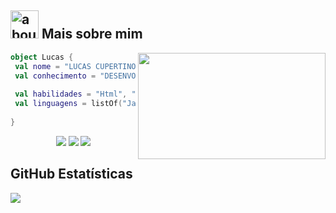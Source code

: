 ## <img width="45" alt="about" src="https://raw.github.com/elizarov/elizarov/master/about.png"> Mais sobre mim

<img align="right" width="300" height="170" src="https://i2.wp.com/allhtaccess.info/wp-content/uploads/2018/03/programming.gif?fit=1281%2C716&ssl=1" />

```kotlin
object Lucas {
 val nome = "LUCAS CUPERTINO DA SILVA NASCIMENTO";
 val conhecimento = "DESENVOLVIMENTO WEB";
 
 val habilidades = "Html", "Css", "Sass", "Styled Components", "Git";
 val linguagens = listOf("JavaScript", "React");
 
}
```

<div align="center"> 

  <a href="https://www.instagram.com/_luquinstx/" target="_blank"><img src="https://img.shields.io/badge/-Instagram-%23E4405F?style=for-the-badge&logo=instagram&logoColor=white" target="_blank"></a>
  <a href = "https://lxcxs.github.io/my-portfolio/"><img src="https://img.shields.io/badge/website-000000?style=for-the-badge&logo=About.me&logoColor=white" target="_blank"></a>
  <a href="https://www.linkedin.com/in/lucas-cupertino-8b0637219/" target="_blank"><img src="https://img.shields.io/badge/-LinkedIn-%230077B5?style=for-the-badge&logo=linkedin&logoColor=white" target="_blank"></a> 

</div>

##

## **GitHub Estatísticas**

<a href="https://github.com/Gurupreet">
 <img align="center" src="https://github-readme-stats.vercel.app/api?username=Lxcxs&theme=tokyonight&show_icons=true"/>
</a>

<br>
